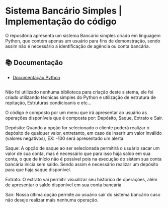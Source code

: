 # Sistema Bancário Simples | Implementação do código

O repositória apresenta um sistema Bancário simples criado em linguagem Python, que contém apenas um usuário para fins de demonstração, sendo assim não é necessário a identificação de agência ou conta bancária.

## 📚 Documentação

- [Documentação Python](https://docs.python.org/pt-br/3/library/index.html#library-index)

##

Não foi utilizado nenhuma biblioteca para criação deste sistema, ele foi criado utilizando técnicas simples do Python e utilização de estrutura de repitação, Estruturas condicioanis e etc...

O código é composto por um menu que irá apresentar ao usuário as operações disponíveis que é composta por: Depósito, Saque, Extrato e Sair. 

Depósito: Quando a opção for selecionado o cliente poderá realizar o depósito de qualquer valor, entretanto, em caso de inserir um valor inválido (valores negativos), EX: -100 será apresentado um alerta.

Saque: A opção de saque ao ser selecionada permitirá o usuário sacar um valor de sua conta, mas é necessário que para isso haja saldo em sua conta, o que de início não é possível pois na execução do sistem sua conta bancária inicia sem saldo. 
Sendo assim é necessário realizar um depósito para que haja saque disponível. 

Extrato: O extrato vai permitir visualizar seu histórico de operações, além de apresentar o saldo disponível em sua conta bancária. 

Sair: Nossa última opção permite ao usuário sair do sistema bancário caso não deseje realizar mais nenhuma operação.

